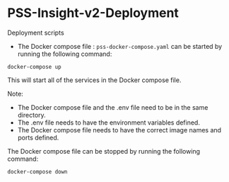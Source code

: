 # PSS-Insight-v2-Deployment

Deployment scripts

  

- The Docker compose file :  ```pss-docker-compose.yaml```  can be started by running the following command:

```
docker-compose up

```

This will start all of the services in the Docker compose file. 

Note:
-   The Docker compose file and the .env file need to be in the same directory.
-   The .env file needs to have the environment variables defined.
-   The Docker compose file needs to have the correct image names and ports defined.

The Docker compose file can be stopped by running the following command:

```
docker-compose down
```
